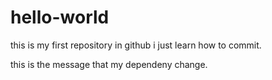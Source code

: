 # hello-world
this is my first repository in github
i just learn how to commit.


this is the message that my  dependeny change.
